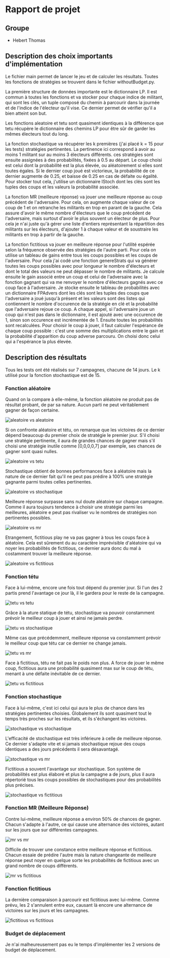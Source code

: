 # Rapport de projet

## Groupe
* Hebert Thomas


## Description des choix importants d'implémentation

Le fichier main permet de lancer le jeu et de calculer les résultats. Toutes les fonctions de stratégies se trouvent dans le fichier withoutBudget.py.

La première structure de données importante est le dictionnaire LP. Il est commun à toutes les fonctions et va stocker pour chaque indice de militant, qui sont les clés, un tuple composé du chemin à parcourir dans la journée et de l'indice de l'électeur qu'il vise. Ce dernier permet de vérifier qu'il a bien atteint son but.

Les fonctions aleatoire et tetu sont quasiment identiques à la différence que tetu récupère le dictionnaire des chemins LP pour être sûr de garder les mêmes électeurs tout du long.

La fonction stochastique va récupérer les k premières (j'ai placé k = 15 pour les tests) stratégies pertinentes. La pertinence ici correspond à avoir au moins 1 militant sur au moins 3 électeurs différents. ces stratégies sont ensuite assignées à des probabilités, fixées à 0.5 au départ. Le coup choisi est celui dont la probabilité est la plus élevée, ou aléatoirement si elles sont toutes égales. Si le dernier coup joué est victorieux, la probabilité de ce dernier augmente de 0.25, et baisse de 0.25 en cas de défaite ou égalité. Pour stocker tout cela, j'utilise un dictionnaire lStoch dont les clés sont les tuples des coups et les valeurs la probabilité associée.

La fonction MR (meilleure réponse) va jouer une meilleure réponse au coup précédent de l'adversaire. Pour cela, on augmente chaque valeur de ce coup de 1 et on retranche les militants en trop en parant de la gauche. Cela assure d'avoir le même nombre d'électeurs que le coup précédent de l'adversaire, mais surtout d'avoir le plus souvent un électeur de plus. Pour cela je n'ai juste qu'à gérer une liste d'entiers représentant la répartition des militants sur les électeurs, d'ajouter 1 à chaque valeur et de soustraire les militants en trop à partir de la gauche.

La fonction fictitious va jouer en meilleure réponse pour l'utilité espérée selon la fréquence observée des stratégies de l'autre parti. Pour cela on utilise un tableau de gains entre tous les coups possibles et les coups de l'adversaire. Pour cela j'ai codé une fonction genereStrats qui va générer toutes les coups possibles avec pour longueur le nombre d'électeurs et dont le total des valeurs ne peut dépasser le nombre de militants. Je calcule ensuite le gain associé entre un coup et celui de l'adversaire avec la fonction gagnant qui va me renvoyer le nombre d'électeurs gagnés avec ce coup face à l'adversaire. Je stocke ensuite le tableau de probabilités avec un dictionnaire FPAdvers dont les clés sont les tuples des coups que l'adversaire a joué jusqu'à présent et les valeurs sont des listes qui contiennent le nombre d'occurence de la stratégie en clé et la probabilité que l'adversaire rejoue ce coup. A chaque appel, si l'adversaire joue un coup qui n'est pas dans le dictionnaire, il est ajouté avec une occurence de 1, sinon son occurence est incrémentée de 1. Ensuite toutes les probabilités sont recalculées. Pour choisir le coup à jouer, il faut calculer l'espérance de chaque coup possible : c'est une somme des multiplications entre le gain et la probabilité d'apparition du coup adverse parcouru. On choisi donc celui qui a l'espérance la plus élevée.

## Description des résultats

Tous les tests ont été réalisés sur 7 campagnes, chacune de 14 jours. Le k utilisé pour la fonction stochastique est de 15.
### Fonction aléatoire

Quand on la compare à elle-même, la fonction aléatoire ne produit pas de résultat probant, de par sa nature. Aucun parti ne peut véritablement gagner de façon certaine.

![aleatoire vs aleatoire](/docs/resultats/aleatoireVSaleatoire.jpg "Aléatoire VS aléatoire")

Si on confronte aléatoire et tétu, on remarque que les victoires de ce dernier dépend beaucoup du premier choix de stratégie le premier jour. S'il choisi une stratégie pertinente, il aura de grandes chances de gagner mais s'il choisi une stratégie inutile comme [0,0,0,0,7] par exemple, ses chances de gagner sont quasi nulles.

![aleatoire vs tetu](/docs/resultats/aleatoireVStetu.jpg "Aléatoire VS Tétu")

Stochastique obtient de bonnes performances face à aléatoire mais la nature de ce dernier fait qu'il ne peut pas prédire à 100% une stratégie gagnante parmi toutes celles pertinentes.

![aleatoire vs stochastique](/docs/resultats/aleatoireVSstochastique.jpg "Aléatoire VS Stochastique")

Meilleure réponse surpasse sans nul doute aléatoire sur chaque campagne. Comme il aura toujours tendence à choisir une stratégie parmi les meilleures, aléatoire e peut pas rivaliser vu le nombres de stratégies non pertinentes possibles.

![aleatoire vs mr](/docs/resultats/aleatoireVSmr.jpg "Aléatoire VS Meilleure réponse")

Etrangement, fictitious play ne va pas gagner à tous les coups face à aléatoire. Cela est sûrement du au caractère imprévisible d'aléatoire qui va noyer les probabilités de fictitious, ce dernier aura donc du mal à costamment trouver la meilleure réponse.

![aleatoire vs fictitious](/docs/resultats/aleatoireVSfictitious.jpg "Aléatoire VS Fictitious play")

### Fonction tétu

Face à lui-même, encore une fois tout dépend du premier jour. Si l'un des 2 partis prend l'avantage ce jour là, il le gardera pour le reste de la campagne.

![tetu vs tetu](/docs/resultats/tetuVStetu.jpg "Tétu VS Tétu")

Grâce à la ature statique de tétu, stochastique va pouvoir constamment prévoir le meilleur coup à jouer et ainsi ne jamais perdre.

![tetu vs stochastique](/docs/resultats/tetuVSstochastique.jpg "Tétu VS Stochastique")

Même cas que précédemment, meilleure réponse va constamment prévoir le meilleur coup que tétu car ce dernier ne change jamais.

![tetu vs mr](/docs/resultats/tetuVSmr.jpg "Tétu VS Meilleure réponse")

Face à fictitious, tétu ne fait pas le poids non plus. A force de jouer le même coup, fictitious aura une probabilité quasiment max sur le coup de tétu, menant à une défaite inévitable de ce dernier.

![tetu vs fictitious](/docs/resultats/tetuVSfictitious.jpg "Tétu VS Fictitious play")

### Fonction stochastique

Face à lui-même, c'est ici celui qui aura le plus de chance dans les stratégies pertinentes choisies. Globalement ils sont quasiment tout le temps très proches sur les résultats, et ils s'échangent les victoires.

![stochastique vs stochastique](/docs/resultats/stochastiqueVSstochastique.jpg "Stochastique VS Stochastique")

L'efficacité de stochastique est très inférieure à celle de meilleure réponse. Ce dernier s'adapte vite et si jamais stochastique rejoue des coups identiques a des jours précédents il sera désavantagé.

![stochastique vs mr](/docs/resultats/stochastiqueVSmr.jpg "Stochastique VS Meilleure réponse")

Fictitious a souvent l'avantage sur stochastique. Son système de probabilités est plus élaboré et plus la campagne a de jours, plus il aura répertorié tous les coups possibles de stochastiques pour des probabilités plus précises.

![stochastique vs fictitious](/docs/resultats/stochastiqueVSfictitious.jpg "Stochastique VS Fictitious play")

### Fonction MR (Meilleure Réponse)

Contre lui-même, meilleure réponse a environ 50% de chances de gagner. Chacun s'adapte à l'autre, ce qui cause une alternance des victoires, autant sur les jours que sur différentes campagnes.

![mr vs mr](/docs/resultats/mrVSmr.jpg "Meilleure réponse VS Meilleure réponse")

Difficile de trouver une constance entre meilleure réponse et fictitious. Chacun essaie de prédire l'autre mais la nature changeante de meilleure réponse peut noyer en quelque sorte les probabilités de fictitious avec un grand nombre de coups différents.

![mr vs fictitious](/docs/resultats/mrVSfictitious.jpg "Meilleure réponse VS Fictitious play")

### Fonction fictitious

La dernière comparaison à parcourir est fictitious avec lui-même. Comme prévu, les 2 s'annulent entre eux, causant là encore une alternance de victoires sur les jours et les campagnes.

![fictitious vs fictitious](/docs/resultats/fictitiousVSfictitious.jpg "Fictitious play VS Fictitious play")

### Budget de déplacement

Je n'ai malheureusement pas eu le temps d'implémenter les 2 versions de budget de déplacement.

